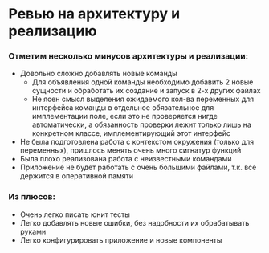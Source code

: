 # Ревью на архитектуру и реализацию

### Отметим несколько минусов архитектуры и реализации:

- Довольно сложно добавлять новые команды
  - Для объявления одной команды необходимо добавить 2 новые сущности и обработать их создание и запуск в 2-х других файлах
  - Не ясен смысл выделения ожидаемого кол-ва переменных для интерфейса команды в отдельное обязательное для имплементации поле, если это не проверяется нигде автоматически, а обязанность проверки лежит только лишь на конкретном классе, имплементирующий этот интерфейс
- Не была подготовлена работа с контекстом окружения (только для переменных), пришлось менять очень много сигнатур функций
- Была плохо реализована работа с неизвестными командами
- Приложение не будет работать с очень большими файлами, т.к. все держится в оперативной памяти 

### Из плюсов:
- Очень легко писать юнит тесты
- Легко добавлять новые ошибки, без надобности их обрабатывать руками
- Легко конфигурировать приложение и новые компоненты
